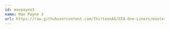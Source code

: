 ```yaml
---
id: maxpayne3
name: Max Payne 3
url: https://raw.githubusercontent.com/ThirteenAG/GTA-One-Liners/master/MAXPAYNE3/maxpayne3wdalt.json
---
```


